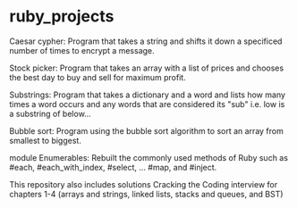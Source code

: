 # ruby_projects

Caesar cypher: Program that takes a string and shifts it down a specificed number of times to encrypt a message.

Stock picker: Program that takes an array with a list of prices and chooses the best day to buy and sell for maximum profit.

Substrings: Program that takes a dictionary and a word and lists how many times a word occurs and any words that are considered its "sub" i.e. low is a substring of below...

Bubble sort: Program using the bubble sort algorithm to sort an array from smallest to biggest.

module Enumerables: Rebuilt the commonly used methods of Ruby such as #each, #each_with_index, #select, ... #map, and #inject.

This repository also includes solutions Cracking the Coding interview for chapters 1-4 (arrays and strings, linked lists, stacks and queues, and BST)
